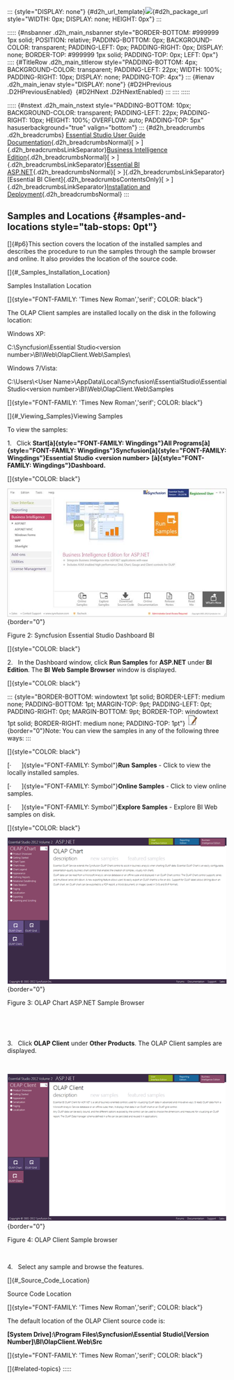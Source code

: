 ::: {style="DISPLAY: none"}
[](ms-xhelp:///?Id=d2h_url_template){#d2h_url_template}![](!package_url!){#d2h_package_url style="WIDTH: 0px; DISPLAY: none; HEIGHT: 0px"}
:::

::::: {#nsbanner .d2h_main_nsbanner style="BORDER-BOTTOM: #999999 1px solid; POSITION: relative; PADDING-BOTTOM: 0px; BACKGROUND-COLOR: transparent; PADDING-LEFT: 0px; PADDING-RIGHT: 0px; DISPLAY: none; BORDER-TOP: #999999 1px solid; PADDING-TOP: 0px; LEFT: 0px"}
:::: {#TitleRow .d2h_main_titlerow style="PADDING-BOTTOM: 4px; BACKGROUND-COLOR: transparent; PADDING-LEFT: 22px; WIDTH: 100%; PADDING-RIGHT: 10px; DISPLAY: none; PADDING-TOP: 4px"}
::: {#ienav .d2h_main_ienav style="DISPLAY: none"}
[](ms-xhelp:///?Id=c7f20e07-2a7f-4f2d-9695-b2c00950c4b4){#D2HPrevious .D2HPreviousEnabled}  [](ms-xhelp:///?Id=8e5bebb0-b7b6-4aeb-acd8-789d86a6c26e){#D2HNext .D2HNextEnabled}
:::
::::
:::::

::::: {#nstext .d2h_main_nstext style="PADDING-BOTTOM: 10px; BACKGROUND-COLOR: transparent; PADDING-LEFT: 22px; PADDING-RIGHT: 10px; HEIGHT: 100%; OVERFLOW: auto; PADDING-TOP: 5px" hasuserbackground="true" valign="bottom"}
::: {#d2h_breadcrumbs .d2h_breadcrumbs}
[Essential Studio User Guide Documentation](ms-xhelp:///?Id=12457748-09e3-4d74-a240-8e049cedf030){.d2h_breadcrumbsNormal}[ \> ]{.d2h_breadcrumbsLinkSeparator}[Business Intelligence Edition](ms-xhelp:///?Id=fdf33dd8-62b2-47b9-ad7b-fc50e590bca5){.d2h_breadcrumbsNormal}[ \> ]{.d2h_breadcrumbsLinkSeparator}[Essential BI ASP.NET](ms-xhelp:///?Id=99c6694e-59c3-4c59-abb5-ce9ce9a948bc){.d2h_breadcrumbsNormal}[ \> ]{.d2h_breadcrumbsLinkSeparator}[Essential BI Client]{.d2h_breadcrumbsContentsOnly}[ \> ]{.d2h_breadcrumbsLinkSeparator}[Installation and Deployment](ms-xhelp:///?Id=3f607c27-8f3d-4a5b-8a95-5631fb6094a3){.d2h_breadcrumbsNormal}
:::

## Samples and Locations {#samples-and-locations style="tab-stops: 0pt"}

[]{#p6}This section covers the location of the installed samples and describes the procedure to run the samples through the sample browser and online. It also provides the location of the source code.

[]{#_Samples_Installation_Location} 

Samples Installation Location

[]{style="FONT-FAMILY: 'Times New Roman','serif'; COLOR: black"} 

The OLAP Client samples are installed locally on the disk in the following location:

Windows XP:

C:\\Syncfusion\\Essential Studio\<version number\>\\BI\\Web\\OlapClient.Web\\Samples\\

Windows 7/Vista:

C:\\Users\\\<User Name\>\\AppData\\Local\\Syncfusion\\EssentialStudio\\Essential Studio\<version number\>\\BI\\Web\\OlapClient.Web\\Samples

[]{style="FONT-FAMILY: 'Times New Roman','serif'; COLOR: black"} 

[]{#_Viewing_Samples}Viewing Samples

To view the samples:

1.   Click **Start[à]{style="FONT-FAMILY: Wingdings"}All Programs[à]{style="FONT-FAMILY: Wingdings"}Syncfusion[à]{style="FONT-FAMILY: Wingdings"}Essential Studio \<version number\>** **[à]{style="FONT-FAMILY: Wingdings"}Dashboard.**

[]{style="COLOR: black"} 

![Description: D:\\BI.png](ImagesExt/image45_6.jpg){border="0"}

Figure 2: Syncfusion Essential Studio Dashboard BI

[]{style="COLOR: black"} 

2.   In the Dashboard window, click **Run Samples** for **ASP.NET** under **BI Edition**. The **BI** **Web Sample Browser** window is displayed.

[]{style="COLOR: black"} 

::: {style="BORDER-BOTTOM: windowtext 1pt solid; BORDER-LEFT: medium none; PADDING-BOTTOM: 1pt; MARGIN-TOP: 9pt; PADDING-LEFT: 0pt; PADDING-RIGHT: 0pt; MARGIN-BOTTOM: 9pt; BORDER-TOP: windowtext 1pt solid; BORDER-RIGHT: medium none; PADDING-TOP: 1pt"}
![](ImagesExt/image45_1.jpg){border="0"}Note: You can view the samples in any of the following three ways:
:::

[]{style="COLOR: black"} 

[·      ]{style="FONT-FAMILY: Symbol"}**Run** **Samples** - Click to view the locally installed samples.

[·      ]{style="FONT-FAMILY: Symbol"}**Online Samples** - Click to view online samples.

[·      ]{style="FONT-FAMILY: Symbol"}**Explore Samples** - Explore BI Web samples on disk.

[]{style="COLOR: black"} 

![Description: D:\\OlapChart_ASP.png](ImagesExt/image45_7.png){border="0"}

Figure 3: OLAP Chart ASP.NET Sample Browser

 

 

3.   Click **OLAP Client** under **Other Products**. The OLAP Client samples are displayed.

 

![Description: D:\\OlapClient.png](ImagesExt/image45_8.png){border="0"}

Figure 4: OLAP Client Sample browser

 

4.   Select any sample and browse the features.

[]{#_Source_Code_Location} 

Source Code Location

[]{style="FONT-FAMILY: 'Times New Roman','serif'; COLOR: black"} 

The default location of the OLAP Client source code is:

**\[System Drive\]:\\Program Files\\Syncfusion\\Essential Studio\\\[Version Number\]\\BI\\OlapClient.Web\\Src**

[]{style="FONT-FAMILY: 'Times New Roman','serif'; COLOR: black"} 

[]{#related-topics}
:::::
